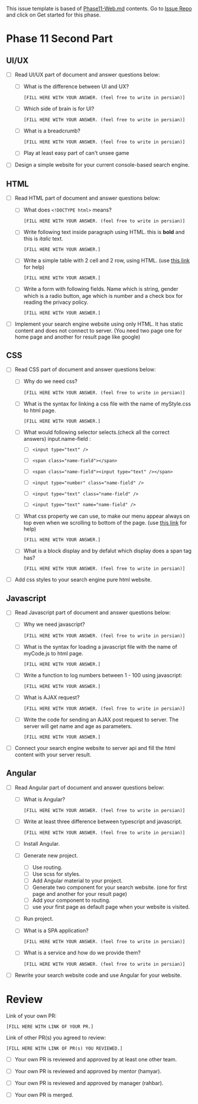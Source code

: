 This issue template is based of [Phase11-Web.md](Phase11-Web.md) contents. Go to [Issue Repo](https://github.com/Star-Academy/codestar-intern-issues/issues/new/choose) and click on Get started for this phase.

# Phase 11 Second Part

## UI/UX

- [ ] Read UI/UX part of document and answer questions below:
  - [ ] What is the difference between UI and UX?
  
    `[FILL HERE WITH YOUR ANSWER. (feel free to write in persian)]`
  - [ ] Which side of brain is for UI?
  
    `[FILL HERE WITH YOUR ANSWER. (feel free to write in persian)]`
  - [ ] What is a breadcrumb?
  
    `[FILL HERE WITH YOUR ANSWER. (feel free to write in persian)]`
  - [ ] Play at least easy part of can't unsee game 
- [ ] Design a simple website for your current console-based search engine.


## HTML

- [ ] Read HTML part of document and answer questions below:
  - [ ] What does `<!DOCTYPE html>` means?
  
    `[FILL HERE WITH YOUR ANSWER. (feel free to write in persian)]`
  - [ ] Write following text inside paragraph using HTML.
  this is <b>bold</b> and this is <i>italic</i> text.
  
    `[FILL HERE WITH YOUR ANSWER.]`
  - [ ] Write a simple table with 2 cell and 2 row, using HTML. (use <a target="_blank" href="https://www.w3schools.com/tags/">this link</a> for help)
  
    `[FILL HERE WITH YOUR ANSWER.]`
  - [ ] Write a form with following fields. Name which is string, gender which is a radio button, age which is number and a check box for reading the privacy policy. 
  
    `[FILL HERE WITH YOUR ANSWER.]`
- [ ] Implement your search engine website using only HTML. It has static content and does not connect to server. (You need two page one for home page and another for result page like google)

## CSS

- [ ] Read CSS part of document and answer questions below:
  - [ ] Why do we need css?
    
      `[FILL HERE WITH YOUR ANSWER. (feel free to write in persian)]`
      
  - [ ] What is the syntax for linking a css file with the name of myStyle.css to html page.
  
    `[FILL HERE WITH YOUR ANSWER.]`
  - [ ] What would following selector selects.(check all the correct answers) input.name-field :
    - [ ] `<input type="text" />`

    - [ ] `<span class="name-field"></span>`

    - [ ] `<span class="name-field"><input type="text" /></span>`

    - [ ] `<input type="number" class="name-field" />`

    - [ ] `<input type="text" class="name-field" />`

    - [ ] `<input type="text" name="name-field" />`
  - [ ] What css property we can use, to make our menu appear always on top even when we scrolling to bottom of the page. (use <a target="_blank" href="https://www.w3schools.com/css/css_positioning.asp">this link</a> for help)
  
    `[FILL HERE WITH YOUR ANSWER.]`
  - [ ] What is a block display and by defalut which display does a span tag has?
  
    `[FILL HERE WITH YOUR ANSWER. (feel free to write in persian)]`
- [ ] Add css styles to your search engine pure html website.

## Javascript

- [ ] Read Javascript part of document and answer questions below:
  - [ ] Why we need javascript?
    
      `[FILL HERE WITH YOUR ANSWER. (feel free to write in persian)]`
      
  - [ ] What is the syntax for loading a javascript file with the name of myCode.js to html page.
  
    `[FILL HERE WITH YOUR ANSWER.]`
  - [ ] Write a function to log numbers between 1 - 100 using javascript:

    `[FILL HERE WITH YOUR ANSWER.]`
  - [ ] What is AJAX request?
  
    `[FILL HERE WITH YOUR ANSWER. (feel free to write in persian)]`
  - [ ] Write the code for sending an AJAX post request to server. The server will get name and age as parameters.
  
    `[FILL HERE WITH YOUR ANSWER.]`
- [ ] Connect your search engine website to server api and fill the html content with your server result.

## Angular

- [ ] Read Angular part of document and answer questions below:
  - [ ] What is Angular?
    
      `[FILL HERE WITH YOUR ANSWER. (feel free to write in persian)]`
      
  - [ ] Write at least three difference between typescript and javascript.
  
    `[FILL HERE WITH YOUR ANSWER. (feel free to write in persian)]`
  - [ ] Install Angular.
  - [ ] Generate new project.
    - [ ] Use routing. 
    - [ ] Use scss for styles.
    - [ ] Add Angular material to your project.
    - [ ] Generate two component for your search website. (one for first page and another for your result page)
    - [ ] Add your component to routing.
    - [ ] use your first page as default page when your website is visited.
  - [ ] Run project.
  - [ ] What is a SPA application?
  
    `[FILL HERE WITH YOUR ANSWER. (feel free to write in persian)]`
  - [ ] What is a service and how do we provide them?
  
    `[FILL HERE WITH YOUR ANSWER. (feel free to write in persian)]`
- [ ] Rewrite your search website code and use Angular for your website.

# Review
Link of your own PR:

`[FILL HERE WITH LINK OF YOUR PR.]`

Link of other PR(s) you agreed to review:

`[FILL HERE WITH LINK OF PR(s) YOU REVIEWED.]`


- [ ] Your own PR is reviewed and approved by at least one other team.

- [ ] Your own PR is reviewed and approved by mentor (hamyar).

- [ ] Your own PR is reviewed and approved by manager (rahbar).

- [ ] Your own PR is merged.
